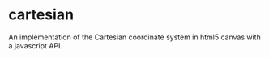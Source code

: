 cartesian
=========

An implementation of the Cartesian coordinate system in html5 canvas with a javascript API.
